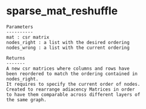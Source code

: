 # sparse_mat_reshuffle

    Parameters
    ----------
    mat : csr matrix
    nodes_right : a list with the desired ordering 
    nodes_wrong : a list with the current ordering

    Returns
    -------
    A new csr matrices where columns and rows have
    been reordered to match the ordering contained in 
    nodes_right.
    It requires to specify the current order of nodes.
    Created to rearrange adiacency Matrices in order
    to have them comparable across different layers of 
    the same graph.
